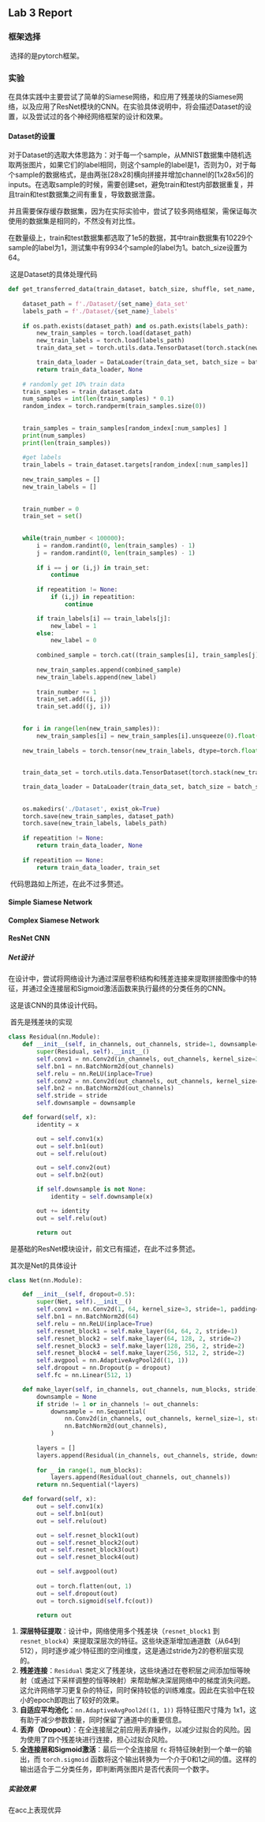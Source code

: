 ## Lab 3 Report

### 框架选择

​	选择的是pytorch框架。



### 实验

​	在具体实践中主要尝试了简单的Siamese网络，和应用了残差块的Siamese网络，以及应用了ResNet模块的CNN。在实验具体说明中，将会描述Dataset的设置，以及尝试过的各个神经网络框架的设计和效果。



#### Dataset的设置

​	对于Dataset的选取大体思路为：对于每一个sample，从MNIST数据集中随机选取两张图片，如果它们的label相同，则这个sample的label是1，否则为0，对于每个sample的数据格式，是由两张[28x28]横向拼接并增加channel的[1x28x56]的inputs。在选取sample的时候，需要创建set，避免train和test内部数据重复，并且train和test数据集之间有重复，导致数据泄露。

​	并且需要保存缓存数据集，因为在实际实验中，尝试了较多网络框架，需保证每次使用的数据集是相同的，不然没有对比性。

​	在数量级上，train和test数据集都选取了1e5的数据，其中train数据集有10229个sample的label为1，测试集中有9934个sample的label为1。batch_size设置为64。

​	这是Dataset的具体处理代码

```python
def get_transferred_data(train_dataset, batch_size, shuffle, set_name, repeatition = None):
    
    dataset_path = f'./Dataset/{set_name}_data_set'
    labels_path = f'./Dataset/{set_name}_labels'
    
    if os.path.exists(dataset_path) and os.path.exists(labels_path):
        new_train_samples = torch.load(dataset_path)
        new_train_labels = torch.load(labels_path)
        train_data_set = torch.utils.data.TensorDataset(torch.stack(new_train_samples), torch.tensor(new_train_labels))

        train_data_loader = DataLoader(train_data_set, batch_size = batch_size, shuffle = shuffle)
        return train_data_loader, None
    
    # randomly get 10% train data
    train_samples = train_dataset.data
    num_samples = int(len(train_samples) * 0.1)
    random_index = torch.randperm(train_samples.size(0))
    
    
    train_samples = train_samples[random_index[:num_samples] ]
    print(num_samples)
    print(len(train_samples))
    
    #get labels
    train_labels = train_dataset.targets[random_index[:num_samples]]
    
    new_train_samples = []
    new_train_labels = []
    
    
    train_number = 0
    train_set = set()
        
        
    while(train_number < 100000):
        i = random.randint(0, len(train_samples) - 1)
        j = random.randint(0, len(train_samples) - 1)
        
        if i == j or (i,j) in train_set:
            continue
        
        if repeatition != None:
            if (i,j) in repeatition:
                continue

        if train_labels[i] == train_labels[j]:
            new_label = 1
        else:
            new_label = 0
                
        combined_sample = torch.cat((train_samples[i], train_samples[j]), dim = 1)
            
        new_train_samples.append(combined_sample)
        new_train_labels.append(new_label)
        
        train_number += 1
        train_set.add((i, j))
        train_set.add((j, i))
            
            
    for i in range(len(new_train_samples)):
        new_train_samples[i] = new_train_samples[i].unsqueeze(0).float()
    
    new_train_labels = torch.tensor(new_train_labels, dtype=torch.float).unsqueeze(1)
    
    
    train_data_set = torch.utils.data.TensorDataset(torch.stack(new_train_samples), torch.tensor(new_train_labels))

    train_data_loader = DataLoader(train_data_set, batch_size = batch_size, shuffle = shuffle)
    
    
    os.makedirs('./Dataset', exist_ok=True) 
    torch.save(new_train_samples, dataset_path)
    torch.save(new_train_labels, labels_path)
            
    if repeatition != None:
        return train_data_loader, None
    
    if repeatition == None:
        return train_data_loader, train_set
```

​	代码思路如上所述，在此不过多赘述。



#### Simple Siamese Network



#### Complex Siamese Network



#### ResNet CNN

##### Net设计

​	在设计中，尝试将网络设计为通过深层卷积结构和残差连接来提取拼接图像中的特征，并通过全连接层和Sigmoid激活函数来执行最终的分类任务的CNN。

​	这是该CNN的具体设计代码。

​	首先是残差块的实现

```python
class Residual(nn.Module):
    def __init__(self, in_channels, out_channels, stride=1, downsample=None):
        super(Residual, self).__init__()
        self.conv1 = nn.Conv2d(in_channels, out_channels, kernel_size=3, stride=stride, padding=1, bias=False)
        self.bn1 = nn.BatchNorm2d(out_channels)
        self.relu = nn.ReLU(inplace=True)
        self.conv2 = nn.Conv2d(out_channels, out_channels, kernel_size=3, stride=1, padding=1, bias=False)
        self.bn2 = nn.BatchNorm2d(out_channels)
        self.stride = stride
        self.downsample = downsample

    def forward(self, x):
        identity = x

        out = self.conv1(x)
        out = self.bn1(out)
        out = self.relu(out)

        out = self.conv2(out)
        out = self.bn2(out)

        if self.downsample is not None:
            identity = self.downsample(x)

        out += identity
        out = self.relu(out)

        return out
```

​	是基础的ResNet模块设计，前文已有描述，在此不过多赘述。

​	其次是Net的具体设计

```python
class Net(nn.Module):

    def __init__(self, dropout=0.5):
        super(Net, self).__init__()
        self.conv1 = nn.Conv2d(1, 64, kernel_size=3, stride=1, padding=1, bias=False)
        self.bn1 = nn.BatchNorm2d(64)
        self.relu = nn.ReLU(inplace=True)
        self.resnet_block1 = self.make_layer(64, 64, 2, stride=1)
        self.resnet_block2 = self.make_layer(64, 128, 2, stride=2)
        self.resnet_block3 = self.make_layer(128, 256, 2, stride=2)
        self.resnet_block4 = self.make_layer(256, 512, 2, stride=2)
        self.avgpool = nn.AdaptiveAvgPool2d((1, 1))
        self.dropout = nn.Dropout(p = dropout)
        self.fc = nn.Linear(512, 1)

    def make_layer(self, in_channels, out_channels, num_blocks, stride):
        downsample = None
        if stride != 1 or in_channels != out_channels:
            downsample = nn.Sequential(
                nn.Conv2d(in_channels, out_channels, kernel_size=1, stride=stride, bias=False),
                nn.BatchNorm2d(out_channels),
            )
        
        layers = []
        layers.append(Residual(in_channels, out_channels, stride, downsample))
        
        for _ in range(1, num_blocks):
            layers.append(Residual(out_channels, out_channels))
        return nn.Sequential(*layers)

    def forward(self, x):
        out = self.conv1(x)
        out = self.bn1(out)
        out = self.relu(out)

        out = self.resnet_block1(out)
        out = self.resnet_block2(out)
        out = self.resnet_block3(out)
        out = self.resnet_block4(out)

        out = self.avgpool(out)
        
        out = torch.flatten(out, 1)
        out = self.dropout(out)
        out = torch.sigmoid(self.fc(out))

        return out
```

1. **深层特征提取**：设计中，网络使用多个残差块（`resnet_block1` 到 `resnet_block4`）来提取深层次的特征。这些块逐渐增加通道数（从64到512），同时逐步减少特征图的空间维度，这是通过stride为2的卷积层实现的。
2. **残差连接**：`Residual` 类定义了残差块，这些块通过在卷积层之间添加恒等映射（或通过下采样调整的恒等映射）来帮助解决深层网络中的梯度消失问题。这允许网络学习更复杂的特征，同时保持较低的训练难度。因此在实验中在较小的epoch即跑出了较好的效果。
3. **自适应平均池化**：`nn.AdaptiveAvgPool2d((1, 1))` 将特征图尺寸降为 1x1，这有助于减少参数数量，同时保留了通道中的重要信息。
4. **丢弃（Dropout）**：在全连接层之前应用丢弃操作，以减少过拟合的风险。因为使用了四个残差块进行连接，担心过拟合风险。
5. **全连接层和Sigmoid激活**：最后一个全连接层 `fc` 将特征映射到一个单一的输出，而 `torch.sigmoid` 函数将这个输出转换为一个介于0和1之间的值。这样的输出适合于二分类任务，即判断两张图片是否代表同一个数字。

##### 实验效果

在acc上表现优异



































